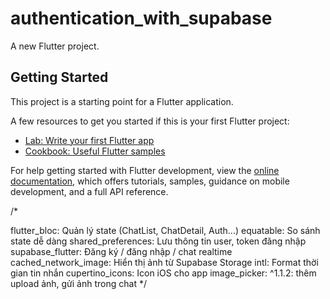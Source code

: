 # authentication_with_supabase

A new Flutter project.

## Getting Started

This project is a starting point for a Flutter application.

A few resources to get you started if this is your first Flutter project:

- [Lab: Write your first Flutter app](https://docs.flutter.dev/get-started/codelab)
- [Cookbook: Useful Flutter samples](https://docs.flutter.dev/cookbook)

For help getting started with Flutter development, view the
[online documentation](https://docs.flutter.dev/), which offers tutorials,
samples, guidance on mobile development, and a full API reference.



/*

flutter_bloc:	Quản lý state (ChatList, ChatDetail, Auth...)
equatable:	So sánh state dễ dàng
shared_preferences:	Lưu thông tin user, token đăng nhập
supabase_flutter:	Đăng ký / đăng nhập / chat realtime
cached_network_image:	Hiển thị ảnh từ Supabase Storage
intl:	Format thời gian tin nhắn
cupertino_icons:	Icon iOS cho app
image_picker: ^1.1.2: thêm upload ảnh, gửi ảnh trong chat
*/